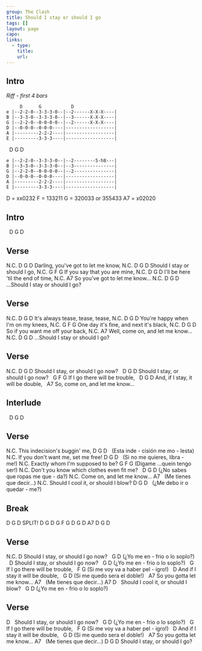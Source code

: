 ```yaml
---
group: The Clash
title: Should I stay or should I go
tags: []
layout: page
capo: 
links: 
  - type: 
    title: 
    url: 
---
```


## Intro
*Riff - first 4 bars*

```chordpro
     D      G           D
e |--2-2-0--3-3-3-0--|--2------X-X-X----|
B |--3-3-0--3-3-3-0--|--3------X-X-X----|
G |--2-2-0--0-0-0-0--|--2------X-X-X----|
D |--0-0-0--0-0-0----|------------------|
A |---------2-2-2----|------------------|
E |---------3-3-3----|------------------|
```

&nbsp;    D      G           D
```chordpro
e |--2-2-0--3-3-3-0--|--2--------5-h8---|
B |--3-3-0--3-3-3-0--|--3---------------|
G |--2-2-0--0-0-0-0--|--2---------------|
D |--0-0-0--0-0-0----|------------------|
A |---------2-2-2----|------------------|
E |---------3-3-3----|------------------|
```

D = xx0232             F  = 133211
G = 320033 or 355433   A7 = x02020

## Intro
&nbsp;      D         G           D

## Verse
N.C.                                D  G  D
Darling, you've got to let me know,
N.C.                                D  G  D
Should I stay or should I go,
N.C.                                G  F  G
If you say that you are mine,
N.C.                                D  G  D
I'll be here 'til the end of time,
N.C.                                A7
So you've got to let me know...
N.C.                                D  G  D
...Should I stay or should I go?

## Verse
N.C.                               D  G  D
It's always tease, tease, tease,
N.C.                               D  G  D
You're happy when I'm on my knees,
N.C.                                    G  F  G
One day it's fine, and next it's black,
N.C.                               D  G  D
So if you want me off your back,
N.C.                               A7
Well, come on, and let me know...
N.C.                               D  G  D
...Should I stay or should I go?

## Verse
N.C.                       D         G  D
Should I stay, or should I go now?
&nbsp;                          D         G  D
Should I stay, or should I go now?
&nbsp;                     G        F  G
If I go there will be trouble,
&nbsp;                          D        G  D
And, if I stay, it will be double,
&nbsp;                       A7
So, come on, and let me know...

## Interlude
&nbsp;    D          G          D

## Verse
N.C.
This indecision's buggin' me,
D               G              D
&nbsp;  (Esta inde - cisión me mo - lesta)
N.C.
If you don't want me, set me free!
D            G                D
&nbsp;  (Si no me quieres, líbra - me!)
N.C.
Exactly whom I'm supposed to be?
 G      F          G
(Digame   ...quein tengo ser!)
N.C.
Don't you know which clothes even fit me?
&nbsp; D            G              D
(¿No sabes que ropas me que - da?)
N.C.
Come on, and let me know...
A7
&nbsp;   (Me tienes que decir...)
N.C.
Should I cool it, or should I blow?
D            G             D
&nbsp;  (¿Me debo ir o quedar - me?)

## Break

D       G            D    SPLIT!
D       G            D
G       F            G
D       G            D
A7
D       G            D

## Verse

N.C.                       D
Should I stay, or should I go now?
&nbsp;            G         D
(¿Yo me en - frio o lo soplo?)
&nbsp;                          D
Should I stay, or should I go now?
&nbsp;            G         D
(¿Yo me en - frio o lo soplo?)
&nbsp;                     G
If I go there will be trouble,
&nbsp;      F                    G
(Si me voy va a haber pel - igro!)
&nbsp;                        D
And if I stay it will be double,
&nbsp;      G             D
(Si me quedo sera el doble!)
&nbsp;                   A7
So you gotta let me know...
A7
&nbsp;   (Me tienes que decir...)
A7                                D
&nbsp;   Should I cool it, or should I blow?
&nbsp;            G         D
(¿Yo me en - frio o lo soplo?)

## Verse
D
&nbsp;  Should I stay, or should I go now?
&nbsp;            G         D
(¿Yo me en - frio o lo soplo?)
&nbsp;                     G
If I go there will be trouble,
&nbsp;      F                    G
(Si me voy va a haber pel - igro!)
&nbsp;                        D
And if I stay it will be double,
&nbsp;      G             D
(Si me quedo sera el doble!)
&nbsp;                   A7
So you gotta let me know...
A7
&nbsp;   (Me tienes que decir...)
D        G                 D
Should I stay, or should I go?

